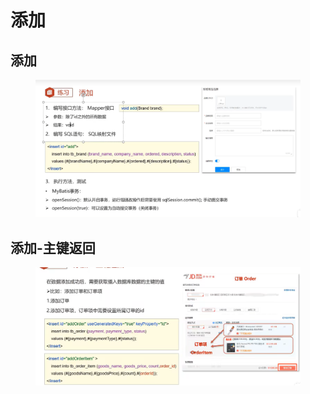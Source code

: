 # 添加

## 添加

<figure><img src="../.gitbook/assets/image (11).png" alt=""><figcaption></figcaption></figure>

## 添加-主键返回

<figure><img src="../.gitbook/assets/image (2) (2).png" alt=""><figcaption></figcaption></figure>

